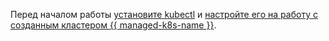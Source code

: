 Перед началом работы [установите kubectl](https://kubernetes.io/ru/docs/tasks/tools/install-kubectl/) и [настройте его на работу с созданным кластером {{ managed-k8s-name }}](../../managed-kubernetes/operations/connect/index.md#kubectl-connect).
